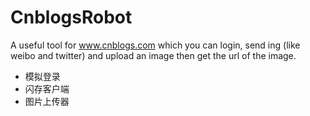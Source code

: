 CnblogsRobot
============

A useful tool for www.cnblogs.com which you can login, send ing (like weibo and twitter) and upload an image then get the url of the image.

* 模拟登录
* 闪存客户端
* 图片上传器
